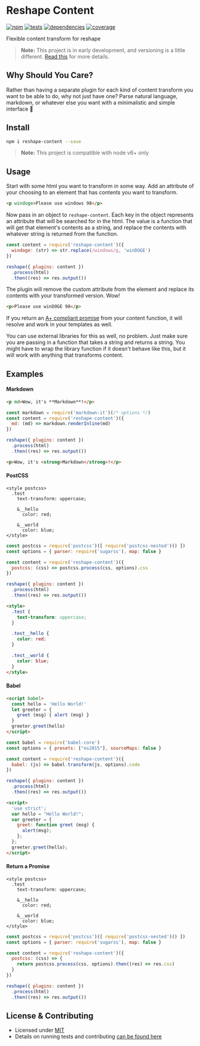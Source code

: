 # Reshape Content

[![npm](https://img.shields.io/npm/v/reshape-content.svg?style=flat-square)](https://npmjs.com/package/reshape-content)
[![tests](https://img.shields.io/travis/reshape/content.svg?style=flat-square)](https://travis-ci.org/reshape/content?branch=master)
[![dependencies](https://img.shields.io/david/reshape/content.svg?style=flat-square)](https://david-dm.org/reshape/content)
[![coverage](https://img.shields.io/coveralls/reshape/content.svg?style=flat-square)](https://coveralls.io/r/reshape/content?branch=master)

Flexible content transform for reshape

> **Note:** This project is in early development, and versioning is a little different. [Read this](http://markup.im/#q4_cRZ1Q) for more details.

## Why Should You Care?

Rather than having a separate plugin for each kind of content transform you want to be able to do, why not just have one? Parse natural language, markdown, or whatever else you want with a minimalistic and simple interface 🍻

## Install

```bash
npm i reshape-content --save
```

> **Note:** This project is compatible with node v6+ only

## Usage

Start with some html you want to transform in some way. Add an attribute of your choosing to an element that has contents you want to transform.

```html
<p windoge>Please use windows 98</p>
```

Now pass in an object to `reshape-content`. Each key in the object represents an attribute that will be searched for in the html. The value is a function that will get that element's contents as a string, and replace the contents with whatever string is returned from the function.

```js
const content = require('reshape-content')({
  windoge: (str) => str.replace(/windows/g, 'winDOGE')
})

reshape({ plugins: content })
  .process(html)
  .then((res) => res.output())
```

The plugin will remove the custom attribute from the element and replace its contents with your transformed version. Wow!

```html
<p>Please use winDOGE 98</p>
```

If you return an [A+ compliant promise](https://promisesaplus.com/) from your content function, it will resolve and work in your templates as well.

You can use external libraries for this as well, no problem. Just make sure you are passing in a function that takes a string and returns a string. You might have to wrap the library function if it doesn't behave like this, but it will work with anything that transforms content.

## Examples

#### Markdown

```html
<p md>Wow, it's **Markdown**!</p>
```

```js
const markdown = require('markdown-it')(/* options */)
const content = require('reshape-content')({
  md: (md) => markdown.renderInline(md)
})

reshape({ plugins: content })
  .process(html)
  .then((res) => res.output())
```

```html
<p>Wow, it's <strong>Markdown</strong>!</p>
```

#### PostCSS

```sugarss
<style postcss>
  .test
    text-transform: uppercase;

    &__hello
      color: red;

    &__world
      color: blue;
</style>
```

```js
const postcss = require('postcss')([ require('postcss-nested')() ])
const options = { parser: require('sugarss'), map: false }

const content = require('reshape-content')({
  postcss: (css) => postcss.process(css, options).css
})

reshape({ plugins: content })
  .process(html)
  .then((res) => res.output())

```

```html
<style>
  .test {
    text-transform: uppercase;
  }

  .test__hello {
    color: red;
  }

  .test__world {
    color: blue;
  }
</style>
```

#### Babel

```html
<script babel>
  const hello = 'Hello World!'
  let greeter = {
    greet (msg) { alert (msg) }
  }
  greeter.greet(hello)
</script>
```

```js
const babel = require('babel-core')
const options = { presets: ["es2015"], sourceMaps: false }

const content = require('reshape-content')({
  babel: (js) => babel.transform(js, options).code
})

reshape({ plugins: content })
  .process(html)
  .then((res) => res.output())
```

```html
<script>
  'use strict';
  var hello = "Hello World!";
  var greeter = {
    greet: function greet (msg) {
      alert(msg);
    };
  };
  greeter.greet(hello);
</script>
```

#### Return a Promise

```sugarss
<style postcss>
  .test
    text-transform: uppercase;

    &__hello
      color: red;

    &__world
      color: blue;
</style>
```

```js
const postcss = require('postcss')([ require('postcss-nested')() ])
const options = { parser: require('sugarss'), map: false }

const content = require('reshape-content')({
  postcss: (css) => {
    return postcss.process(css, options).then((res) => res.css)
  }
})

reshape({ plugins: content })
  .process(html)
  .then((res) => res.output())
```

## License & Contributing

- Licensed under [MIT](LICENSE.md)
- Details on running tests and contributing [can be found here](contributing.md)
